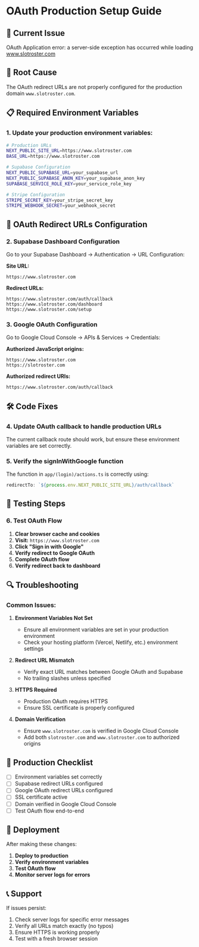 # OAuth Production Setup Guide

## 🚨 Current Issue
OAuth Application error: a server-side exception has occurred while loading www.slotroster.com

## 🔧 Root Cause
The OAuth redirect URLs are not properly configured for the production domain `www.slotroster.com`.

## 📋 Required Environment Variables

### 1. Update your production environment variables:

```bash
# Production URLs
NEXT_PUBLIC_SITE_URL=https://www.slotroster.com
BASE_URL=https://www.slotroster.com

# Supabase Configuration
NEXT_PUBLIC_SUPABASE_URL=your_supabase_url
NEXT_PUBLIC_SUPABASE_ANON_KEY=your_supabase_anon_key
SUPABASE_SERVICE_ROLE_KEY=your_service_role_key

# Stripe Configuration
STRIPE_SECRET_KEY=your_stripe_secret_key
STRIPE_WEBHOOK_SECRET=your_webhook_secret
```

## 🔗 OAuth Redirect URLs Configuration

### 2. Supabase Dashboard Configuration

Go to your Supabase Dashboard → Authentication → URL Configuration:

**Site URL:**
```
https://www.slotroster.com
```

**Redirect URLs:**
```
https://www.slotroster.com/auth/callback
https://www.slotroster.com/dashboard
https://www.slotroster.com/setup
```

### 3. Google OAuth Configuration

Go to Google Cloud Console → APIs & Services → Credentials:

**Authorized JavaScript origins:**
```
https://www.slotroster.com
https://slotroster.com
```

**Authorized redirect URIs:**
```
https://www.slotroster.com/auth/callback
```

## 🛠️ Code Fixes

### 4. Update OAuth callback to handle production URLs

The current callback route should work, but ensure these environment variables are set correctly.

### 5. Verify the signInWithGoogle function

The function in `app/(login)/actions.ts` is correctly using:
```typescript
redirectTo: `${process.env.NEXT_PUBLIC_SITE_URL}/auth/callback`
```

## 🧪 Testing Steps

### 6. Test OAuth Flow

1. **Clear browser cache and cookies**
2. **Visit:** `https://www.slotroster.com`
3. **Click "Sign in with Google"**
4. **Verify redirect to Google OAuth**
5. **Complete OAuth flow**
6. **Verify redirect back to dashboard**

## 🔍 Troubleshooting

### Common Issues:

1. **Environment Variables Not Set**
   - Ensure all environment variables are set in your production environment
   - Check your hosting platform (Vercel, Netlify, etc.) environment settings

2. **Redirect URL Mismatch**
   - Verify exact URL matches between Google OAuth and Supabase
   - No trailing slashes unless specified

3. **HTTPS Required**
   - Production OAuth requires HTTPS
   - Ensure SSL certificate is properly configured

4. **Domain Verification**
   - Ensure `www.slotroster.com` is verified in Google Cloud Console
   - Add both `slotroster.com` and `www.slotroster.com` to authorized origins

## 📝 Production Checklist

- [ ] Environment variables set correctly
- [ ] Supabase redirect URLs configured
- [ ] Google OAuth redirect URLs configured
- [ ] SSL certificate active
- [ ] Domain verified in Google Cloud Console
- [ ] Test OAuth flow end-to-end

## 🚀 Deployment

After making these changes:

1. **Deploy to production**
2. **Verify environment variables**
3. **Test OAuth flow**
4. **Monitor server logs for errors**

## 📞 Support

If issues persist:
1. Check server logs for specific error messages
2. Verify all URLs match exactly (no typos)
3. Ensure HTTPS is working properly
4. Test with a fresh browser session 
